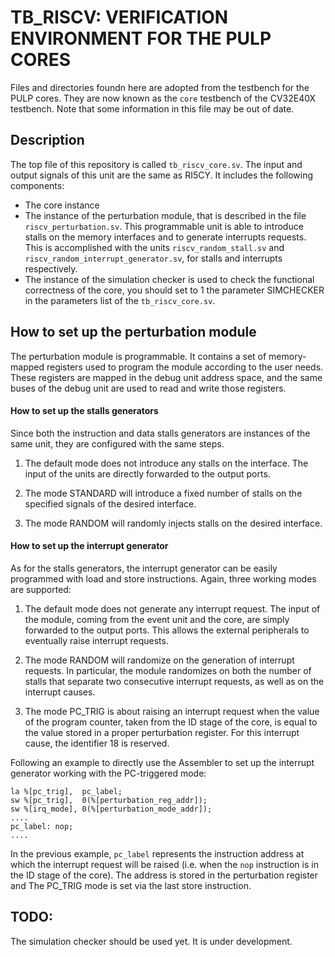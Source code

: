 # TB_RISCV: VERIFICATION ENVIRONMENT FOR THE PULP CORES

Files and directories foundn here are adopted from the testbench for the PULP
cores.   They are now known as the `core` testbench of the CV32E40X testbench.
Note that some information in this file may be out of date.

## Description

The top file of this repository is called `tb_riscv_core.sv`. The input and output signals of this unit are the same as RI5CY.
It includes the following components:
  - The core instance
  - The instance of the perturbation module, that is described in the file `riscv_perturbation.sv`.
  This programmable unit is able to introduce stalls on the memory interfaces and to generate interrupts requests. This is accomplished with the units `riscv_random_stall.sv` and `riscv_random_interrupt_generator.sv`, for stalls and interrupts respectively.
  - The instance of the simulation checker is used to check the functional correctness of the core, you should set to 1 the parameter SIMCHECKER in the parameters list of the `tb_riscv_core.sv`.

## How to set up the perturbation module

The perturbation module is programmable. It contains a set of memory-mapped registers used to program the module according to the user needs. These registers are mapped in the debug unit address space, and the same buses of the debug unit are used to read and write those registers.

#### How to set up the stalls generators

Since both the instruction and data stalls generators are instances of the same unit, they are configured with the same steps.

1) The default mode does not introduce any stalls on the interface. The input of the units are directly forwarded to the output ports.

2) The mode STANDARD will introduce a fixed number of stalls on the specified signals of the desired interface.

3) The mode RANDOM will randomly injects stalls on the desired interface.

#### How to set up the interrupt generator

As for the stalls generators, the interrupt generator can be easily programmed with load and store instructions. Again, three working modes are supported:

1) The default mode does not generate any interrupt request. The input of the module, coming from the event unit and the core, are simply forwarded to the output ports. This allows the external peripherals to eventually raise interrupt requests.

2) The mode RANDOM will randomize on the generation of interrupt requests. In particular, the module randomizes on both the number of stalls that separate two consecutive interrupt requests, as well as on the interrupt causes.

3) The mode PC_TRIG is about raising an interrupt request when the value of the program counter, taken from the ID stage of the core, is equal to the value stored in a proper perturbation register. For this interrupt cause, the identifier 18 is reserved.

Following an example to directly use the Assembler to set up the interrupt generator working with the PC-triggered mode:

```
la %[pc_trig],  pc_label;
sw %[pc_trig],  0(%[perturbation_reg_addr]);
sw %[irq_mode], 0(%[perturbation_mode_addr]);
....
pc_label: nop;
....
```

In the previous example, `pc_label` represents the instruction address at which the interrupt request will be raised (i.e. when the `nop` instruction is in the ID stage of the core).
The address is stored in the perturbation register and The PC_TRIG mode is set via the last store instruction.

## TODO:

The simulation checker should be used yet. It is under development.
